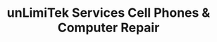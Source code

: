---
title: "unLimiTek Services Cell Phones & Computer Repair"
url: /toronto/unlimitek-services-cell-phones-and-computer-repair/
shop: mobile phone
---